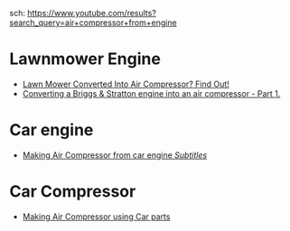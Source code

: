 sch: https://www.youtube.com/results?search_query=air+compressor+from+engine

# Lawnmower Engine
- [Lawn Mower Converted Into Air Compressor? Find Out!](https://youtu.be/fIc0dkJ7Xzo)
- [Converting a Briggs & Stratton engine into an air compressor - Part 1.](https://youtu.be/fS-BnSH5zm0)

# Car engine
- [Making Air Compressor from car engine *Subtitles*](https://youtu.be/drGcveiO9hE)

# Car Compressor
- [Making Air Compressor using Car parts](https://youtu.be/tn-Wz3-ZsE0)
